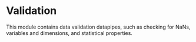 # Validation

This module contains data validation datapipes,
such as checking for NaNs, variables and dimensions,
and statistical properties.